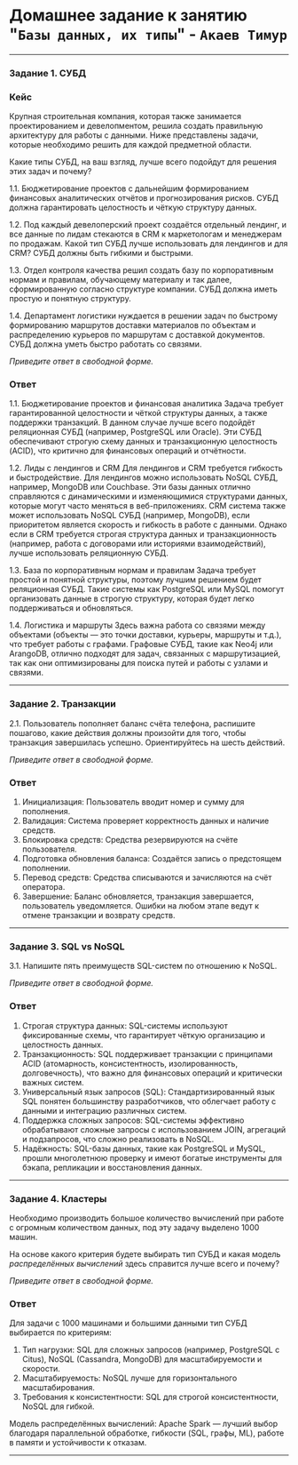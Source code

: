 # Домашнее задание к занятию "`Базы данных, их типы`" - `Акаев Тимур`

---

### Задание 1. СУБД

### Кейс
Крупная строительная компания, которая также занимается проектированием и девелопментом, решила создать 
правильную архитектуру для работы с данными. Ниже представлены задачи, которые необходимо решить для
каждой предметной области. 

Какие типы СУБД, на ваш взгляд, лучше всего подойдут для решения этих задач и почему? 
 
1.1. Бюджетирование проектов с дальнейшим формированием финансовых аналитических отчётов и прогнозирования рисков.
СУБД должна гарантировать целостность и чёткую структуру данных.

1.2. Под каждый девелоперский проект создаётся отдельный лендинг, и все данные по лидам стекаются в CRM к 
маркетологам и менеджерам по продажам. Какой тип СУБД лучше использовать для лендингов и для CRM? 
СУБД должны быть гибкими и быстрыми.

1.3. Отдел контроля качества решил создать базу по корпоративным нормам и правилам, обучающему материалу 
и так далее, сформированную согласно структуре компании. СУБД должна иметь простую и понятную структуру.

1.4. Департамент логистики нуждается в решении задач по быстрому формированию маршрутов доставки материалов 
по объектам и распределению курьеров по маршрутам с доставкой документов. СУБД должна уметь быстро работать
со связями.


*Приведите ответ в свободной форме.*

### Ответ

1.1. Бюджетирование проектов и финансовая аналитика
Задача требует гарантированной целостности и чёткой структуры данных, а также поддержки транзакций. В данном случае лучше всего подойдёт реляционная СУБД (например, PostgreSQL или Oracle). Эти СУБД обеспечивают строгую схему данных и транзакционную целостность (ACID), что критично для финансовых операций и отчётности.

1.2. Лиды с лендингов и CRM
Для лендингов и CRM требуется гибкость и быстродействие. Для лендингов можно использовать NoSQL СУБД, например, MongoDB или Couchbase. Эти базы данных отлично справляются с динамическими и изменяющимися структурами данных, которые могут часто меняться в веб-приложениях.
CRM система также может использовать NoSQL СУБД (например, MongoDB), если приоритетом является скорость и гибкость в работе с данными. Однако если в CRM требуется строгая структура данных и транзакционность (например, работа с договорами или историями взаимодействий), лучше использовать реляционную СУБД.

1.3. База по корпоративным нормам и правилам
Задача требует простой и понятной структуры, поэтому лучшим решением будет реляционная СУБД. Такие системы как PostgreSQL или MySQL помогут организовать данные в строгую структуру, которая будет легко поддерживаться и обновляться.

1.4. Логистика и маршруты
Здесь важна работа со связями между объектами (объекты — это точки доставки, курьеры, маршруты и т.д.), что требует работы с графами. Графовые СУБД, такие как Neo4j или ArangoDB, отлично подходят для задач, связанных с маршрутизацией, так как они оптимизированы для поиска путей и работы с узлами и связями.

---

### Задание 2. Транзакции

2.1. Пользователь пополняет баланс счёта телефона, распишите пошагово, какие действия должны произойти для того, чтобы 
транзакция завершилась успешно. Ориентируйтесь на шесть действий.

*Приведите ответ в свободной форме.*

### Ответ

1. Инициализация: Пользователь вводит номер и сумму для пополнения.
2. Валидация: Система проверяет корректность данных и наличие средств.
3. Блокировка средств: Средства резервируются на счёте пользователя.
4. Подготовка обновления баланса: Создаётся запись о предстоящем пополнении.
5. Перевод средств: Средства списываются и зачисляются на счёт оператора.
6. Завершение: Баланс обновляется, транзакция завершается, пользователь уведомляется.
Ошибки на любом этапе ведут к отмене транзакции и возврату средств.

---

### Задание 3. SQL vs NoSQL

3.1. Напишите пять преимуществ SQL-систем по отношению к NoSQL. 

*Приведите ответ в свободной форме.*

### Ответ

1. Строгая структура данных: SQL-системы используют фиксированные схемы, что гарантирует чёткую организацию и целостность данных.
2. Транзакционность: SQL поддерживает транзакции с принципами ACID (атомарность, консистентность, изолированность, долговечность), что важно для финансовых операций и критически важных систем.
3. Универсальный язык запросов (SQL): Стандартизированный язык SQL понятен большинству разработчиков, что облегчает работу с данными и интеграцию различных систем.
4. Поддержка сложных запросов: SQL-системы эффективно обрабатывают сложные запросы с использованием JOIN, агрегаций и подзапросов, что сложно реализовать в NoSQL.
5. Надёжность: SQL-базы данных, такие как PostgreSQL и MySQL, прошли многолетнюю проверку и имеют богатые инструменты для бэкапа, репликации и восстановления данных.

---

### Задание 4. Кластеры

Необходимо производить большое количество вычислений при работе с огромным количеством данных, под эту задачу 
выделено 1000 машин. 

На основе какого критерия будете выбирать тип СУБД и какая модель *распределённых вычислений* 
здесь справится лучше всего и почему?

*Приведите ответ в свободной форме.*

### Ответ

Для задачи с 1000 машинами и большими данными тип СУБД выбирается по критериям:
1. Тип нагрузки: SQL для сложных запросов (например, PostgreSQL с Citus), NoSQL (Cassandra, MongoDB) для масштабируемости и скорости.
2. Масштабируемость: NoSQL лучше для горизонтального масштабирования.
3. Требования к консистентности: SQL для строгой консистентности, NoSQL для гибкой.

Модель распределённых вычислений:
Apache Spark — лучший выбор благодаря параллельной обработке, гибкости (SQL, графы, ML), работе в памяти и устойчивости к отказам.

---